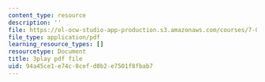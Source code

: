 ```yaml
---
content_type: resource
description: ''
file: https://ol-ocw-studio-app-production.s3.amazonaws.com/courses/7-016-introductory-biology-fall-2018/94a45ce1e74c8cefd0b2e7501f8fbab7_FpXIGTFD8Qs.pdf
file_type: application/pdf
learning_resource_types: []
resourcetype: Document
title: 3play pdf file
uid: 94a45ce1-e74c-8cef-d0b2-e7501f8fbab7
---
```

